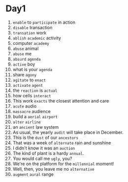 # Day1

1. `enable` to `participate` in action
2. `disable` transaction
3. `transation` work
4. `ablish` `academic` activity
5. computer `academy`
6. `abuse` animal
7. `abuse` me
8. `absurd` `agenda`
9. `active` boy
10. what is your `agenda`
11. share `agony`
12. `agitate` to `enact`
13. `activate` `agent`
14. the `reaction` is `actual`
15. how cells `interact`
16. This work `exacts` the closest attention and care
17. `acute` audio
18. `massacre` audience
19. build a `aerial` `airport`
20. `alter` `airline`
21. an `ancient` law system
22. As usual, the yearly `audit` will take place in December.
23. This is the `dust` of our `ancestors`
24. That was a week of `alternate` rain and sunshine
25. I didn't know it was an `auction`
26. The kind of plant is a hardy `annual`.
27. You would call me `ugly`, you?
28. We're on the platform for the `millennial` moment!
29. Well, then, you leave me no `alternative`
30. `augment` `aural` range